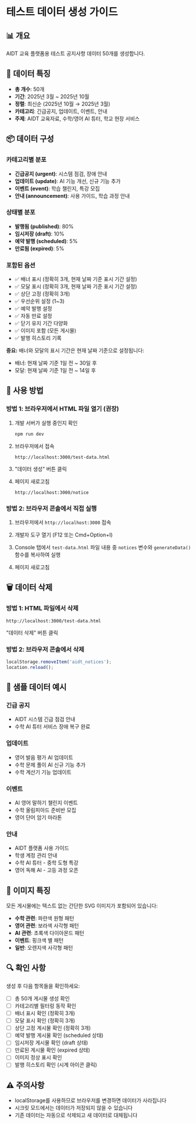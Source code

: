 # 테스트 데이터 생성 가이드

## 📊 개요
AIDT 교육 플랫폼용 테스트 공지사항 데이터 50개를 생성합니다.

## 🎯 데이터 특징
- **총 개수**: 50개
- **기간**: 2025년 3월 ~ 2025년 10월
- **정렬**: 최신순 (2025년 10월 → 2025년 3월)
- **카테고리**: 긴급공지, 업데이트, 이벤트, 안내
- **주제**: AIDT 교육자료, 수학/영어 AI 튜터, 학교 현장 서비스

## 📦 데이터 구성
### 카테고리별 분포
- **긴급공지 (urgent)**: 시스템 점검, 장애 안내
- **업데이트 (update)**: AI 기능 개선, 신규 기능 추가
- **이벤트 (event)**: 학습 챌린지, 특강 모집
- **안내 (announcement)**: 사용 가이드, 학습 과정 안내

### 상태별 분포
- **발행됨 (published)**: 80%
- **임시저장 (draft)**: 10%
- **예약 발행 (scheduled)**: 5%
- **만료됨 (expired)**: 5%

### 포함된 옵션
- ✅ 배너 표시 (정확히 3개, 현재 날짜 기준 표시 기간 설정)
- ✅ 모달 표시 (정확히 3개, 현재 날짜 기준 표시 기간 설정)
- ✅ 상단 고정 (정확히 3개)
- ✅ 우선순위 설정 (1~3)
- ✅ 예약 발행 설정
- ✅ 자동 만료 설정
- ✅ 닫기 유지 기간 다양화
- ✅ 이미지 포함 (모든 게시물)
- ✅ 발행 히스토리 기록

**중요:** 배너와 모달의 표시 기간은 현재 날짜 기준으로 설정됩니다:
- 배너: 현재 날짜 기준 1일 전 ~ 30일 후
- 모달: 현재 날짜 기준 1일 전 ~ 14일 후

## 🚀 사용 방법

### 방법 1: 브라우저에서 HTML 파일 열기 (권장)

1. 개발 서버가 실행 중인지 확인
   ```bash
   npm run dev
   ```

2. 브라우저에서 접속
   ```
   http://localhost:3000/test-data.html
   ```

3. "데이터 생성" 버튼 클릭

4. 페이지 새로고침
   ```
   http://localhost:3000/notice
   ```

### 방법 2: 브라우저 콘솔에서 직접 실행

1. 브라우저에서 `http://localhost:3000` 접속

2. 개발자 도구 열기 (F12 또는 Cmd+Option+I)

3. Console 탭에서 `test-data.html` 파일 내용 중 `notices` 변수와 `generateData()` 함수를 복사하여 실행

4. 페이지 새로고침

## 🗑️ 데이터 삭제

### 방법 1: HTML 파일에서 삭제
```
http://localhost:3000/test-data.html
```
"데이터 삭제" 버튼 클릭

### 방법 2: 브라우저 콘솔에서 삭제
```javascript
localStorage.removeItem('aidt_notices');
location.reload();
```

## 📝 샘플 데이터 예시

### 긴급 공지
- AIDT 시스템 긴급 점검 안내
- 수학 AI 튜터 서비스 장애 복구 완료

### 업데이트
- 영어 발음 평가 AI 업데이트
- 수학 문제 풀이 AI 신규 기능 추가
- 수학 계산기 기능 업데이트

### 이벤트
- AI 영어 말하기 챌린지 이벤트
- 수학 올림피아드 준비반 모집
- 영어 단어 암기 마라톤

### 안내
- AIDT 플랫폼 사용 가이드
- 학생 계정 관리 안내
- 수학 AI 튜터 - 중학 도형 특강
- 영어 독해 AI - 고등 과정 오픈

## 🎨 이미지 특징
모든 게시물에는 텍스트 없는 간단한 SVG 이미지가 포함되어 있습니다:
- **수학 관련**: 파란색 원형 패턴
- **영어 관련**: 보라색 사각형 패턴
- **AI 관련**: 초록색 다이아몬드 패턴
- **이벤트**: 핑크색 별 패턴
- **일반**: 오렌지색 사각형 패턴

## 🔍 확인 사항
생성 후 다음 항목들을 확인하세요:
- [ ] 총 50개 게시물 생성 확인
- [ ] 카테고리별 필터링 동작 확인
- [ ] 배너 표시 확인 (정확히 3개)
- [ ] 모달 표시 확인 (정확히 3개)
- [ ] 상단 고정 게시물 확인 (정확히 3개)
- [ ] 예약 발행 게시물 확인 (scheduled 상태)
- [ ] 임시저장 게시물 확인 (draft 상태)
- [ ] 만료된 게시물 확인 (expired 상태)
- [ ] 이미지 정상 표시 확인
- [ ] 발행 히스토리 확인 (시계 아이콘 클릭)

## ⚠️ 주의사항
- localStorage를 사용하므로 브라우저를 변경하면 데이터가 사라집니다
- 시크릿 모드에서는 데이터가 저장되지 않을 수 있습니다
- 기존 데이터는 자동으로 삭제되고 새 데이터로 대체됩니다

